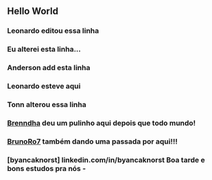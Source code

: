 ## Hello World

### Leonardo editou essa linha

### Eu alterei esta linha...

### Anderson add esta linha

### Leonardo esteve aqui

### Tonn alterou essa linha

### [Brenndha](https://www.linkedin.com/in/brenndhacabral/) deu um pulinho aqui depois que todo mundo!

### [BrunoRo7](https://github.com/brunoro7) também dando uma passada por aqui!!!

### [byancaknorst] linkedin.com/in/byancaknorst Boa tarde e bons estudos pra nós *-*
